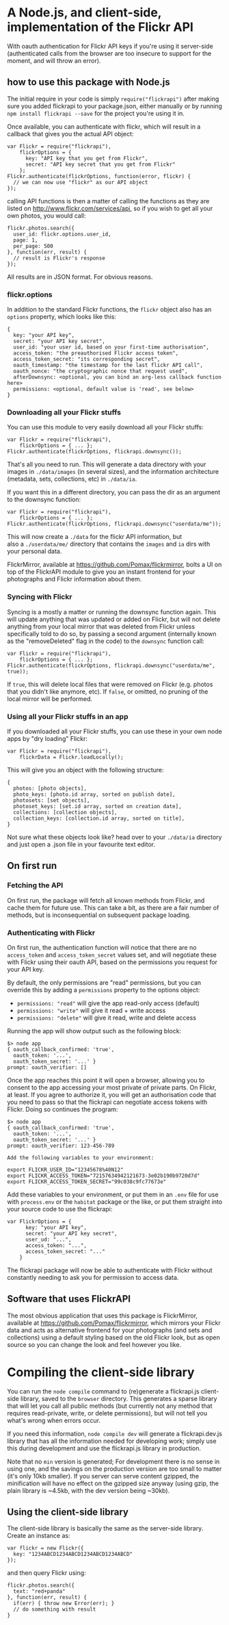 # A Node.js, and client-side, implementation of the Flickr API

With oauth authentication for Flickr API keys if you're using
it server-side (authenticated calls from the browser are too
insecure to support for the moment, and will throw an error).

## how to use this package with Node.js

The initial require in your code is simply `require("flickrapi")`
after making sure you added flickrapi to your package.json, either
manually or by running `npm install flickrapi --save` for the project
you're using it in.

Once available, you can authenticate with flickr, which will
result in a callback that gives you the actual API object:

```
var Flickr = require("flickrapi"),
    flickrOptions = {
      key: "API key that you get from Flickr",
      secret: "API key secret that you get from Flickr"
    };
Flickr.authenticate(flickrOptions, function(error, flickr) {
  // we can now use "flickr" as our API object
});
```

calling API functions is then a matter of calling the functions
as they are listed on http://www.flickr.com/services/api, so
if you wish to get all your own photos, you would call:

```
flickr.photos.search({
  user_id: flickr.options.user_id,
  page: 1,
  per_page: 500
}, function(err, result) {
  // result is Flickr's response
});
```

All results are in JSON format. For obvious reasons.

### flickr.options

In addition to the standard Flickr functions, the `flickr` object
also has an `options` property, which looks like this:

```
{
  key: "your API key",
  secret: "your API key secret",
  user_id: "your user id, based on your first-time authorisation",
  access_token: "the preauthorised Flickr access token",
  access_token_secret: "its corresponding secret",
  oauth_timestamp: "the timestamp for the last flickr API call",
  oauth_nonce: "the cryptographic nonce that request used",
  afterDownsync: <optional, you can bind an arg-less callback function here>
  permissions: <optional, default value is 'read', see below>
}
```

### Downloading all your Flickr stuffs

You can use this module to very easily download all your Flickr stuffs:

```
var Flickr = require("flickrapi"),
    flickrOptions = { ... };
Flickr.authenticate(flickrOptions, flickrapi.downsync());
```

That's all you need to run. This will generate a data directory with
your images in `./data/images` (in several sizes), and the information
architecture (metadata, sets, collections, etc) in `./data/ia`.

If you want this in a different directory, you can pass the dir as an
argument to the downsync function:

```
var Flickr = require("flickrapi"),
    flickrOptions = { ... };
Flickr.authenticate(flickrOptions, flickrapi.downsync("userdata/me"));
```

This will now create a `./data` for the flickr API information, but\
also a `./userdata/me/` directory that contains the `images` and `ia`
dirs with your personal data.

FlickrMirror, available at https://github.com/Pomax/flickrmirror, bolts
a UI on top of the FlickrAPI module to give you an instant frontend
for your photographs and Flickr information about them.

### Syncing with Flickr

Syncing is a mostly a matter or running the downsync function again.
This will update anything that was updated or added on Flickr, but
will not delete anything from your local mirror that was deleted
from Flickr unless specifically told to do so, by passing a second
argument (internally known as the "removeDeleted" flag in the code)
to the `downsync` function call:

```
var Flickr = require("flickrapi"),
    flickrOptions = { ... };
Flickr.authenticate(flickrOptions, flickrapi.downsync("userdata/me", true));
```

If `true`, this will delete local files that were removed on Flickr
(e.g. photos that you didn't like anymore, etc). If `false`, or
omitted, no pruning of the local mirror will be performed.

### Using all your Flickr stuffs in an app

If you downloaded all your Flickr stuffs, you can use these in your
own node apps by "dry loading" Flickr:

```
var Flickr = require("flickrapi"),
    flickrData = Flickr.loadLocally();
```

This will give you an object with the following structure:

```
{
  photos: [photo objects],
  photo_keys: [photo.id array, sorted on publish date],
  photosets: [set objects],
  photoset_keys: [set.id array, sorted on creation date],
  collections: [collection objects],
  collection_keys: [collection.id array, sorted on title],
}
```

Not sure what these objects look like? head over to your `./data/ia`
directory and just open a .json file in your favourite text editor.

## On first run

### Fetching the API

On first run, the package will fetch all known methods from
Flickr, and cache them for future use. This can take a bit,
as there are a fair number of methods, but is inconsequential
on subsequent package loading.

### Authenticating with Flickr

On first run, the authentication function will notice that
there are no `access_token` and `access_token_secret` values
set, and will negotiate these with Flickr using their oauth
API, based on the permissions you request for your API key.

By default, the only permissions are "read" permissions, but
you can override this by adding a `permissions` property to
the options object:

* `permissions: "read"` will give the app read-only access (default)
* `permissions: "write"` will give it read + write access
* `permissions: "delete"` will give it read, write and delete access

Running the app will show output such as the following block:

```
$> node app
{ oauth_callback_confirmed: 'true',
  oauth_token: '...',
  oauth_token_secret: '...' }
prompt: oauth_verifier: []
```

Once the app reaches this point it will open a browser, allowing you
to consent to the app accessing your most private of private parts.
On Flickr, at least. If you agree to authorize it, you will get an
authorisation code that you need to pass so that the flickrapi can
negotiate access tokens with Flickr. Doing so continues the program:

```
$> node app
{ oauth_callback_confirmed: 'true',
  oauth_token: '...',
  oauth_token_secret: '...' }
prompt: oauth_verifier: 123-456-789

Add the following variables to your environment:

export FLICKR_USER_ID="12345678%40N12"
export FLICKR_ACCESS_TOKEN="72157634942121673-3e02b190b9720d7d"
export FLICKR_ACCESS_TOKEN_SECRET="99c038c9fc77673e"
```

Add these variables to your environment, or put them in an `.env`
file for use with `process.env` or the `habitat` package or the like,
or put them straight into your source code to use the flickrapi:

```
var FlickrOptions = {
      key: "your API key",
      secret: "your API key secret",
      user_ud: "...",
      access_token: "...",
      access_token_secret: "..."
    }
```

The flickrapi package will now be able to authenticate with Flickr
without constantly needing to ask you for permission to access data.

## Software that uses FlickrAPI

The most obvious application that uses this package is FlickrMirror,
available at https://github.com/Pomax/flickrmirror, which mirrors
your Flickr data and acts as alternative frontend for your photographs
(and sets and collections) using a default styling based on the old
Flickr look, but as open source so you can change the look and feel
however you like.

# Compiling the client-side library

You can run the `node compile` command to (re)generate a flickrapi.js
client-side library, saved to the `browser` directory. This generates
a sparse library that will let you call all public methods (but
currently not any method that requires read-private, write, or delete
permissions), but will not tell you what's wrong when errors occur.

If you need this information, `node compile dev` will generate a
flickrapi.dev.js library that has all the information needed for
developing work; simply use this during development and use the
flickrapi.js library in production.

Note that no `min` version is generated; For development there is
no sense in using one, and the savings on the production version
are too small to matter (it's only 10kb smaller). If you server
can serve content gzipped, the minification will have no effect
on the gzipped size anyway (using gzip, the plain library is ~4.5kb,
with the dev version being ~30kb).

## Using the client-side library

The client-side library is basically the same as the server-side
library. Create an instance as:
```
var flickr = new Flickr({
  key: "1234ABCD1234ABCD1234ABCD1234ABCD"
});
```
and then query Flickr using:
```
flickr.photos.search({
  text: "red+panda"
}, function(err, result) {
  if(err) { throw new Error(err); }
  // do something with result
}
```
